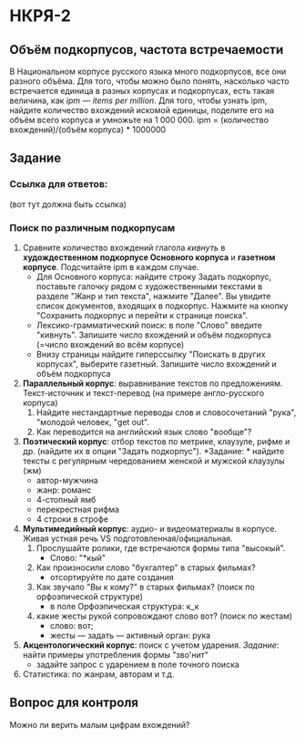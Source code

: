 # НКРЯ-2

## Объём подкорпусов, частота встречаемости
В Национальном корпусе русского языка много подкорпусов, все они разного объёма. Для того, чтобы можно было понять, насколько часто встречается единица в разных корпусах и подкорпусах, есть такая величина, как *ipm — items per million*. Для того, чтобы узнать ipm, найдите количество вхождений искомой единицы, поделите его на объём всего корпуса и умножьте на 1 000 000.
ipm = (количество вхождений)/(объём корпуса) * 1000000

## Задание
### Ссылка для ответов:
(вот тут должна быть ссылка)
### Поиск по различным подкорпусам
1. Сравните количество вхождений глагола *кивнуть* в **худождественном подкорпусе Основного корпуса** и **газетном корпусе**. Подсчитайте ipm в каждом случае.
	* Для Основного корпуса: найдите строку Задать подкорпус, поставьте галочку рядом с художественными текстами в разделе "Жанр и тип текста", нажмите "Далее". Вы увидите список документов, входящих в подкорпус. Нажмите на кнопку "Сохранить подкорпус и перейти к странице поиска".
	* Лексико-грамматический поиск: в поле "Слово" введите "кивнуть". Запишите число вхождений и объём подкорпуса (=число вхождений во всём корпусе)
	* Внизу страницы найдите гиперссылку "Поискать в других корпусах", выберите газетный. Запишите число вхождений и объём подкорпуса
2. **Параллельный корпус**: выравнивание текстов по предложениям. Текст-источник и текст-перевод (на примере англо-русского корпуса)
	1. Найдите нестандартные переводы слов и словосочетаний "рука", "молодой человек, "get out".
	2. Как переводится на английский язык слово "вообще"?
3. **Поэтический корпус**: отбор текстов по метрике, клаузуле, рифме и др. (найдите их в опции "Задать подкорпус"). 
*Задание: * найдите тексты с регулярным чередованием женской и мужской клаузулы (жм)
	* автор-мужчина
	* жанр: романс
	* 4-стопный ямб
	* перекрестная рифма
	* 4 строки в строфе
4. **Мультимедийный корпус**: аудио- и видеоматериалы в корпусе. Живая устная речь VS подготовленная/официальная.
	1. Прослушайте ролики, где встречаются формы типа "высокый".
		* Слово: "*кый"
	2. Как произносили слово "бухгалтер" в старых фильмах?
		* отсортируйте по дате создания
	3. Как звучало "Вы к кому?" в старых фильмах? (поиск по орфоэпической структуре)
		* в поле Орфоэпическая структура: к_к
	4. какие жесты рукой сопровождают слово вот? (поиск по жестам)
		* слово: вот;
		* жесты — задать — активный орган: рука
5. **Акцентологический корпус**: поиск с учетом ударения.
*Задание*: найти примеры употребления формы "зво'нит"
	* задайте запрос с ударением в поле точного поиска
6. Статистика: по жанрам, авторам и т.д.

## Вопрос для контроля
Можно ли верить малым цифрам вхождений?
